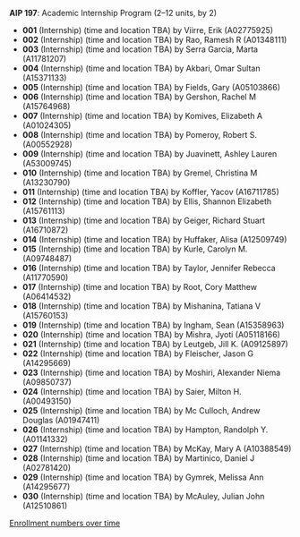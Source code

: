 **AIP 197**: Academic Internship Program (2–12 units, by 2)

- **001** (Internship) (time and location TBA) by Viirre, Erik (A02775925)
- **002** (Internship) (time and location TBA) by Rao, Ramesh R (A01348111)
- **003** (Internship) (time and location TBA) by Serra Garcia, Marta (A11781207)
- **004** (Internship) (time and location TBA) by Akbari, Omar Sultan (A15371133)
- **005** (Internship) (time and location TBA) by Fields, Gary (A05103866)
- **006** (Internship) (time and location TBA) by Gershon, Rachel M (A15764968)
- **007** (Internship) (time and location TBA) by Komives, Elizabeth A (A01024305)
- **008** (Internship) (time and location TBA) by Pomeroy, Robert S. (A00552928)
- **009** (Internship) (time and location TBA) by Juavinett, Ashley Lauren (A53009745)
- **010** (Internship) (time and location TBA) by Gremel, Christina M (A13230790)
- **011** (Internship) (time and location TBA) by Koffler, Yacov (A16711785)
- **012** (Internship) (time and location TBA) by Ellis, Shannon Elizabeth (A15761113)
- **013** (Internship) (time and location TBA) by Geiger, Richard Stuart (A16710872)
- **014** (Internship) (time and location TBA) by Huffaker, Alisa (A12509749)
- **015** (Internship) (time and location TBA) by Kurle, Carolyn M. (A09748487)
- **016** (Internship) (time and location TBA) by Taylor, Jennifer Rebecca (A11770590)
- **017** (Internship) (time and location TBA) by Root, Cory Matthew (A06414532)
- **018** (Internship) (time and location TBA) by Mishanina, Tatiana V (A15760153)
- **019** (Internship) (time and location TBA) by Ingham, Sean (A15358963)
- **020** (Internship) (time and location TBA) by Mishra, Jyoti (A05118166)
- **021** (Internship) (time and location TBA) by Leutgeb, Jill K. (A09125897)
- **022** (Internship) (time and location TBA) by Fleischer, Jason G (A14295669)
- **023** (Internship) (time and location TBA) by Moshiri, Alexander Niema (A09850737)
- **024** (Internship) (time and location TBA) by Saier, Milton H. (A00493150)
- **025** (Internship) (time and location TBA) by Mc Culloch, Andrew Douglas (A01947411)
- **026** (Internship) (time and location TBA) by Hampton, Randolph Y. (A01141332)
- **027** (Internship) (time and location TBA) by McKay, Mary A (A10388549)
- **028** (Internship) (time and location TBA) by Martinico, Daniel J (A02781420)
- **029** (Internship) (time and location TBA) by Gymrek, Melissa Ann (A14295677)
- **030** (Internship) (time and location TBA) by McAuley, Julian John (A12510861)

[Enrollment numbers over time](./AIP197.tsv)

